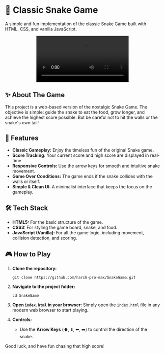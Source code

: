 # 🐍 Classic Snake Game

A simple and fun implementation of the classic Snake Game built with HTML, CSS, and vanilla JavaScript.

<div align="center">
  <video src="https://github.com/harsh-pro-max/SnakeGame/raw/main/assets/tutorial.mp4" ... >

</div>

## ✨ About The Game

This project is a web-based version of the nostalgic Snake Game. The objective is simple: guide the snake to eat the food, grow longer, and achieve the highest score possible. But be careful not to hit the walls or the snake's own tail!

## 🚀 Features

-   **Classic Gameplay:** Enjoy the timeless fun of the original Snake game.
-   **Score Tracking:** Your current score and high score are displayed in real-time.
-   **Responsive Controls:** Use the arrow keys for smooth and intuitive snake movement.
-   **Game Over Conditions:** The game ends if the snake collides with the walls or itself.
-   **Simple & Clean UI:** A minimalist interface that keeps the focus on the gameplay.

## 🛠️ Tech Stack

-   **HTML5:** For the basic structure of the game.
-   **CSS3:** For styling the game board, snake, and food.
-   **JavaScript (Vanilla):** For all the game logic, including movement, collision detection, and scoring.

## 🎮 How to Play

1.  **Clone the repository:**
    ```
    git clone https://github.com/harsh-pro-max/SnakeGame.git
    ```
2.  **Navigate to the project folder:**
    ```
    cd SnakeGame
    ```
3.  **Open `index.html` in your browser:**
    Simply open the `index.html` file in any modern web browser to start playing.

4.  **Controls:**
    -   Use the **Arrow Keys** (⬆️, ⬇️, ⬅️, ➡️) to control the direction of the snake.


Good luck, and have fun chasing that high score!
